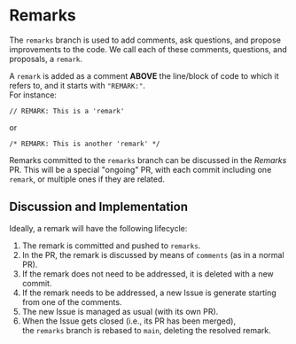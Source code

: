 # Remarks

The `remarks` branch is used to add comments, ask questions, and propose improvements to the code. 
We call each of these comments, questions, and proposals, a `remark`.

A `remark` is added as a comment **ABOVE** the line/block of code to which it refers to, and it starts with `"REMARK:"`.  
For instance:
```
// REMARK: This is a 'remark'
```
or
```
/* REMARK: This is another 'remark' */
```

<!-- TODO: link PR when ready -->
Remarks committed to the `remarks` branch can be discussed in the _Remarks_ PR.
This will be a special "ongoing" PR, with each commit including one `remark`, or multiple ones if they are related.

## Discussion and Implementation

Ideally, a remark will have the following lifecycle:
1. The remark is committed and pushed to `remarks`.
3. In the PR, the remark is discussed by means of `comments` (as in a normal PR).
4. If the remark does not need to be addressed, it is deleted with a new commit.
5. If the remark needs to be addressed, 
    a new Issue is generate starting from one of the comments.
6. The new Issue is managed as usual (with its own PR).
7. When the Issue gets closed (i.e., its PR has been merged),  
    the `remarks` branch is rebased to `main`, deleting the resolved remark.

